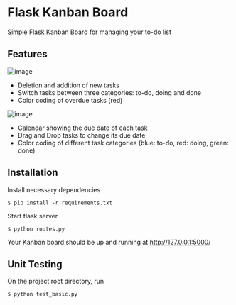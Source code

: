 # Flask Kanban Board
Simple Flask Kanban Board for managing your to-do list

## Features

![image](https://user-images.githubusercontent.com/30107576/54415484-69bd8900-4722-11e9-96e1-f5238c156a7a.png)

- Deletion and addition of new tasks
- Switch tasks between three categories: to-do, doing and done
- Color coding of overdue tasks (red)

![image](https://user-images.githubusercontent.com/30107576/54416012-1ba98500-4724-11e9-9573-b86910db5836.png)

- Calendar showing the due date of each task
- Drag and Drop tasks to change its due date
- Color coding of different task categories (blue: to-do, red: doing, green: done)

## Installation

Install necessary dependencies

    $ pip install -r requirements.txt

Start flask server

    $ python routes.py

Your Kanban board should be up and running at http://127.0.0.1:5000/

## Unit Testing

On the project root directory, run

    $ python test_basic.py
